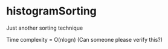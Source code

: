 # histogramSorting
Just another sorting technique

Time complexity = O(nlogn) (Can someone please verify this?)
